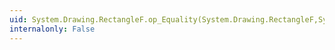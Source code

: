 ```yaml
---
uid: System.Drawing.RectangleF.op_Equality(System.Drawing.RectangleF,System.Drawing.RectangleF)
internalonly: False
---
```

